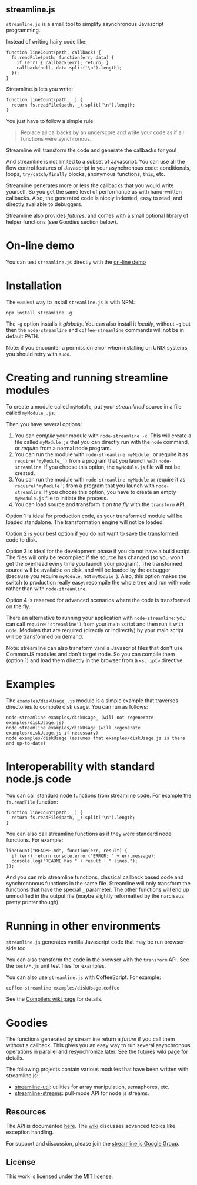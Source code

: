 ## streamline.js

`streamline.js` is a small tool to simplify asynchronous Javascript programming.

Instead of writing hairy code like:

    function lineCount(path, callback) {
      fs.readFile(path, function(err, data) {
        if (err) { callback(err); return; }
        callback(null, data.split('\n').length);
      });
    }

Streamline.js lets you write:

    function lineCount(path, _) {
      return fs.readFile(path, _).split('\n').length;
    }

You just have to follow a simple rule:

> Replace all callbacks by an underscore and write your code as if all functions were synchronous.

Streamline will transform the code and generate the callbacks for you!

And streamline is not limited to a subset of Javascript. 
You can use all the flow control features of Javascript in your asynchronous code: conditionals, 
loops, `try/catch/finally` blocks, anonymous functions, `this`, etc. 

Streamline generates more or less the callbacks that you would write yourself. So you get the same level
of performance as with hand-written callbacks. 
Also, the generated code is nicely indented, easy to read, and directly available to debuggers.

Streamline also provides _futures_, and comes with a small optional library of helper functions (see Goodies section below).

# On-line demo

You can test `streamline.js` directly with the [on-line demo](http://sage.github.com/streamlinejs/examples/streamlineMe.html)

# Installation

The easiest way to install `streamline.js` is with NPM:

    npm install streamline -g

The `-g` option installs it _globally_.
You can also install it _locally_, without `-g` but then the `node-streamline` and `coffee-streamline` 
commands will not be in default PATH.

Note: if you encounter a permission error when installing on UNIX systems, you should retry with `sudo`.
    
# Creating and running streamline modules

To create a module called `myModule`, put your _streamlined_ source in a file called `myModule_.js`.

Then you have several options:

1. You can _compile_ your module with `node-streamline -c`. This will create a file called `myModule.js` that you can directly run with the `node` command,
or _require_ from a normal node program.
2. You can run the module with `node-streamline myModule_` or require it as `require('myModule_')` from a program that you launch with `node-streamline`. 
If you choose this option, the `myModule.js` file will not be created.
3. You can run the module with `node-streamline myModule` or require it as `require('myModule')` from a program that you launch with `node-streamline`. 
If you choose this option, you have to create an empty `myModule.js` file to initiate the process.
4. You can load source and transform it _on the fly_ with the `transform` API.

Option 1 is ideal for production code, as your transformed module will be loaded standalone. The transformation engine will not be loaded.

Option 2 is your best option if you do not want to save the transformed code to disk.

Option 3 is ideal for the development phase if you do not have a build script. 
The files will only be recompiled if the source has changed (so you won't get the overhead every time you launch your program).
The transformed source will be available on disk, and will be loaded by the debugger (because you require `myModule`, not `myModule_`).
Also, this option makes the switch to production really easy: recompile the whole tree and run with `node` rather than with `node-streamline`.

Option 4 is reserved for advanced scenarios where the code is transformed on the fly.

There an alternative to running your application with `node-streamline`: 
you can call `require('streamline')` from your main script and then run it with `node`. 
Modules that are required (directly or indirectly) by your main script will be transformed on demand.

Note: streamline can also transform vanilla Javascript files that don't use CommonJS modules and don't target node. 
So you can compile them (option 1) and load them directly in the browser from a `<script>` directive.

# Examples

The `examples/diskUsage_.js` module is a simple example that traverses directories to compute disk usage.
You can run as follows:

    node-streamline examples/diskUsage_ (will not regenerate examples/diskUsage.js)
    node-streamline examples/diskUsage (will regenerate examples/diskUsage.js if necessary)
    node examples/diskUsage (assumes that examples/diskUsage.js is there and up-to-date)

# Interoperability with standard node.js code

You can call standard node functions from streamline code. For example the `fs.readFile` function:

    function lineCount(path, _) {
      return fs.readFile(path, _).split('\n').length;
    }

You can also call streamline functions as if they were standard node functions. For example:

    lineCount("README.md", function(err, result) {
      if (err) return console.error("ERROR: " + err.message);
      console.log("README has " + result + " lines.");
    });

And you can mix streamline functions, classical callback based code and synchrononous functions in the same file. 
Streamline will only transform the functions that have the special `_` parameter. The other functions will end up unmodified in the output file (maybe slightly reformatted by the narcissus pretty printer though).

# Running in other environments

`streamline.js` generates vanilla Javascript code that may be run browser-side too.

You can also transform the code in the browser with the `transform` API. See the `test/*.js` unit test files for examples.

You can also use `streamline.js` with CoffeeScript. For example:

    coffee-streamline examples/diskUsage.coffee

See the [Compilers wiki page](https://github.com/Sage/streamlinejs/wiki/Compilers) for details.

# Goodies

The functions generated by streamline return a _future_ if you call them without a callback. 
This gives you an easy way to run several asynchronous operations in parallel and resynchronize later. 
See the [futures](https://github.com/Sage/streamlinejs/wiki/Futures) wiki page for details.

The following projects contain various modules that have been written with streamline.js:

* [streamline-util](https://github.com/Sage/streamline-util): utilities for array manipulation, semaphores, etc.
* [streamline-streams](https://github.com/Sage/streamline-streams): pull-mode API for node.js streams.

## Resources

The API is documented [here](https://github.com/Sage/streamlinejs/blob/master/API.md).
The [wiki](https://github.com/Sage/streamlinejs/wiki) discusses advanced topics like exception handling.

For support and discussion, please join the [streamline.js Google Group](http://groups.google.com/group/streamlinejs).

## License

This work is licensed under the [MIT license](http://en.wikipedia.org/wiki/MIT_License).
